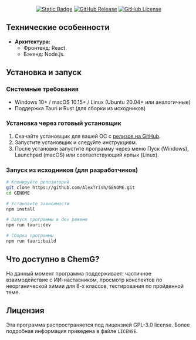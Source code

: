 <p align="center"></p>
<p align="center">
	<a href="https://tauri.app/"><img alt="Static Badge" src="https://img.shields.io/badge/engine-Tauri-blue?style=flat&link=https%3A%2F%2Fgodotengine.org%2F"></a>
	<a href="https://github.com/AlexTrish/GENOME/releases"><img alt="GitHub Release" src="https://img.shields.io/github/v/release/AlexTrish/GENOME?color=yellowgreen&link=https%3A%2F%2Fgithub.com%2FAlexTrish%2FChemG%2Freleases%2Ftag%2Fv0.0.3-alpha"></a>
	<a href="https://github.com/AlexTrish/GENOME?tab=AGPL-3.0-1-ov-file#AGPL-3.0-1-ov-file"><img alt="GitHub License" src="https://img.shields.io/github/license/AlexTrish/GENOME"></a>
</p>

## Технические особенности

- **Архитектура:**
  - Фронтенд: React.
  - Бэкенд: Node.js.

## Установка и запуск

### Системные требования

- Windows 10+ / macOS 10.15+ / Linux (Ubuntu 20.04+ или аналогичные)
- Поддержка Tauri и Rust (для сборки из исходников)

### Установка через готовый установщик

1. Скачайте установщик для вашей ОС с [релизов на GitHub](https://github.com/AlexTrish/GENOME/releases).
2. Запустите установщик и следуйте инструкциям.
3. После установки запустите программу через меню Пуск (Windows), Launchpad (macOS) или соответствующий ярлык (Linux).

### Запуск из исходников (для разработчиков)

```bash
# Клонируйте репозиторий
git clone https://github.com/AlexTrish/GENOME.git
cd GENOME

# Установите зависимости
npm install

# Запуск программы в dev режиме
npm run tauri:dev

# Сборка программы
npm run tauri:build
```

## Что доступно в ChemG?
На данный момент программа поддерживает: частичное взаимодействие с ИИ-наставником,
просмотр конспектов по неорганической химии для 8-х классов, тестирования по
пройденной теме.


## Лицензия

Эта программа распространяется под лицензией GPL-3.0 license. Более подробная информация приведена в файле `LICENSE`.
